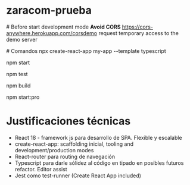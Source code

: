 # zaracom-prueba

# Before start development mode
**Avoid CORS**
<https://cors-anywhere.herokuapp.com/corsdemo>
request temporary access to the demo server


# Comandos
npx create-react-app my-app --template typescript

npm start

npm test

npm build

npm start:pro

# Justificaciones técnicas

- React 18 - framework js para desarrollo de SPA. Flexible y escalable
- create-react-app: scaffolding inicial, tooling and development/production modes
- React-router para routing de navegación
- Typescript para darle sólidez al código en tipado en posibles futuros refactor. Editor assist
- Jest como test-runner (Create React App included)
